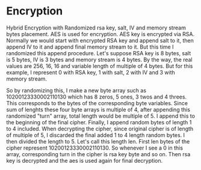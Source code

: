 # Encryption
Hybrid Encryption with Randomized rsa key, salt, IV and memory stream bytes placement.
AES is used for encryption. AES key is encrypted via RSA. 
Normally we would start with encrypted RSA key and append salt to it, then append IV to it and append final memory stream to it. 
But this time I randomized this append procedure. Let's suppose RSA key is 8 bytes, salt is 5 bytes, IV is 3 bytes and memory stream is 4 bytes. 
By the way, the real values are 256, 16, 16 and variable length of multiple of 4 bytes. 
But for this example, I represent 0 with RSA key, 1 with salt, 2 with IV and 3 with memory stream. 

So by randomizing this, I make a new byte array such as 10200123330002110130  which has 8 zeros, 5 ones, 3 twos and 4 threes. 
This corresponds to the bytes of the corresponding byte variables. Since sum of lenghts these four byte arrays is multiple of 4,
after appending this randomized "turn" array, total length would be multiple of 5. I append this to the beginning of the final cipher. 
Finally, I append random bytes of length 1 to 4 included. 
When decrypting the cipher, since original cipher is of length of multiple of 5, I discarded the final added 1 to 4 length random bytes. 
I then divided the length to 5. Let's call this length len. First len bytes of the cipher represent 10200123330002110130. 
So whenever I see a 0 in this array, corresponding turn in the cipher is rsa key byte and so on. 
Then rsa key is decrypted and the aes is used again for final decryption. 
